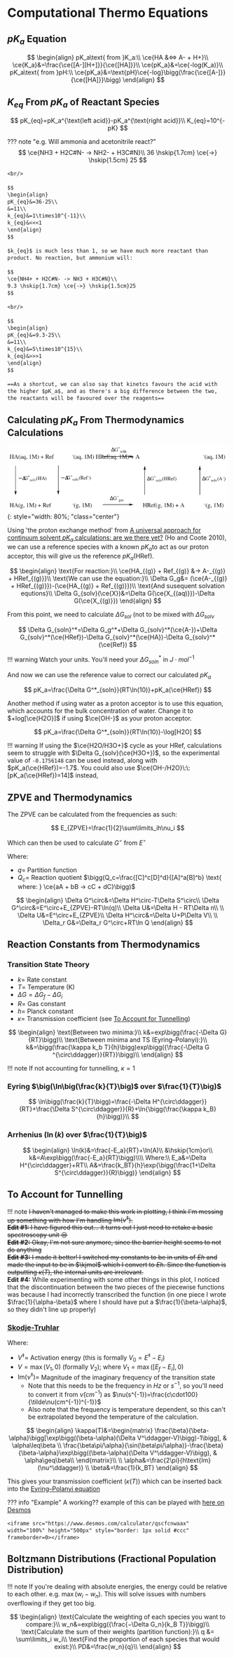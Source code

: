 # Computational Thermo Equations

## $pK_a$ Equation

$$
\begin{align}
pK_a\text{ from }K_a:\\
\ce{HA &<=> A- + H+}\\
\ce{K_a}&=\frac{\ce{[A-][H+]}}{\ce{[HA]}}\\
\ce{pK_a}&=\ce{-log(K_a)}\\
pK_a\text{ from }pH:\\
\ce{pK_a}&=\text{pH}\ce{-log}\bigg(\frac{\ce{[A-]}}{\ce{[HA]}}\bigg)
\end{align}
$$

## $K_{eq}$ From $pK_a$ of Reactant Species

$$
pK_{eq}=pK_a^{\text{left acid}}-pK_a^{\text{right acid}}\\
K_{eq}=10^{-pK}
$$

??? note "e.g. Will ammonia and acetonitrile react?"
	$$
		\ce{NH3 + H2C#N- -> NH2- + H3C#N}\\
		36 \hskip{1.7cm} \ce{->} \hskip{1.5cm} 25
	$$
	
	<br/>
	
	$$
	\begin{align}
	pK_{eq}&=36-25\\
	&=11\\
	k_{eq}&=1\times10^{-11}\\
	k_{eq}&<<<1
	\end{align}
	$$
	
	$k_{eq}$ is much less than 1, so we have much more reactant than product. No reaction, but ammonium will:
	
	$$
	\ce{NH4+ + H2C#N- -> NH3 + H3C#N}\\
	9.3 \hskip{1.7cm} \ce{->} \hskip{1.5cm}25
	$$
	
	<br/>
	
	$$
	\begin{align}
	pK_{eq}&=9.3-25\\
	&=11\\
	k_{eq}&=5\times10^{15}\\
	k_{eq}&>>>1
	\end{align}
	$$
	
	==As a shortcut, we can also say that kinetcs favours the acid with the higher $pK_a$, and as there's a big difference between the two, the reactants will be favoured over the reagents==

## Calculating $pK_a$ From Thermodynamics Calculations

![!pkascheme](pkascheme.svg){: style="width: 80%; "class="center"}

Using 'the proton exchange method' from [A universal approach for continuum solvent $pK_a$ calculations: are we there yet?](http://link.springer.com/10.1007/s00214-009-0667-0) (Ho and Coote 2010), we can use a reference species with a known $pK_a$to act as our proton acceptor, this will give us the reference $pK_a(\text{HRef})$.

$$
\begin{align}
\text{For reaction:}\\
\ce{HA_{(g)} + Ref_{(g)} &-> A-_{(g)} + HRef_{(g)}}\\
\text{We can use the equation:}\\
\Delta G_g&= (\ce{A-_{(g)} + HRef_{(g)}})-(\ce{HA_{(g)} + Ref_{(g)}})\\
\text{And susequent solvation equtions}\\
\Delta G_{solv}(\ce{X})&=\Delta G(\ce{X_{(aq)}})-\Delta G(\ce{X_{(g)}})
\end{align}
$$

From this point, we need to calculate $\Delta G_{sol}$ (not to be mixed with $\Delta G_{solv}$

$$
\Delta G_{soln}^*=\Delta G_g^*+\Delta G_{solv}^*(\ce{A-})+\Delta G_{solv}^*(\ce{HRef})-\Delta G_{solv}^*(\ce{HA})-\Delta G_{solv}^*(\ce{Ref})
$$

!!! warning
	Watch your units. You'll need your $\Delta G_{soln}^*$ in $J\cdot mol^{-1}$

And now we can use the reference value to correct our calculated $pK_a$

$$
pK_a=\frac{\Delta G^*_{soln}}{RT\ln(10)}+pK_a(\ce{HRef})
$$

Another method if using water as a proton acceptor is to use this equation, which accounts for the bulk concentration of water. Change it to $+log[\ce{H2O}]$ if using $\ce{OH-}$ as your proton acceptor.

$$
pK_a=\frac{\Delta G^*_{soln}}{RT\ln(10)}-\log[H2O]
$$

!!! warning
	If using the $\ce{H2O/H3O+}$ cycle as your HRef, calculations seem to struggle with $\Delta G_{solv}(\ce{H3O+})$, so the experimental value of `-0.1756148` can be used instead, along with $pK_a(\ce{HRef})=-1.7$. You could also use $\ce{OH-/H2O}\:\:[pK_a(\ce{HRef})=14]$ instead,

## ZPVE and Thermodynamics

The ZPVE can be calculated from the frequencies as such: 

$$
E_{ZPVE}=\frac{1}{2}\sum\limits_ih\nu_i
$$

Which can then be used to calculate $G^\circ$ from $E^\circ$

Where:

* $q=$ Partition function
* $Q_c=$ Reaction quotient $\bigg(Q_c=\frac{[C]^c[D]^d}{[A]^a[B]^b} \text{  where: } \ce{aA + bB -> cC + dC}\bigg)$

$$
\begin{align}
\Delta G^\circ&=\Delta H^\circ-T\Delta S^\circ\\
\Delta G^\circ&=E^\circ+E_{ZPVE}-RT\ln(q)\\
\Delta U&=\Delta H - RT\Delta n\\
\\
\Delta U&=E^\circ+E_{ZPVE}\\
\Delta H^\circ&=\Delta U+P\Delta V\\
\\
\Delta_r G&=\Delta_r G^\circ+RT\ln Q
\end{align}
$$

## Reaction Constants from Thermodynamics

### Transition State Theory

* $k =$ Rate constant
* $T =$ Temperature (K)
* $\Delta G =\Delta G_f-\Delta G_i$
* $R =$ Gas constant
* $h =$ Planck constant
* $\kappa=$ Transmission coefficient (see [To Account for Tunnelling](#to-account-for-tunneling))

$$
\begin{align}
\text{Between two minima:}\\
k&=exp\bigg(\frac{-\Delta G}{RT}\bigg)\\
\text{Between minima and TS (Eyring–Polanyi):}\\
k&=\bigg(\frac{\kappa k_b T}{h}\bigg)exp\bigg({\frac{-\Delta G ^{\circ\ddagger}}{RT}}\bigg)\\
\end{align}
$$

!!! note
	If not accounting for tunnelling, $\kappa=1$

### Eyring $\big(\ln\big(\frac{k}{T}\big)$ over $\frac{1}{T}\big)$

$$
\ln\bigg(\frac{k}{T}\bigg)=\frac{-\Delta H^{\circ\ddagger}}{RT}+\frac{\Delta S^{\circ\ddagger}}{R}+\ln{\bigg(\frac{\kappa k_B}{h}\bigg)}\\
$$

### Arrhenius $\big(\ln(k)$ over $\frac{1}{T}\big)$

$$
\begin{align}
\ln(k)&=\frac{-E_a}{RT}+\ln(A)\\
&\hskip{1cm}or\\
k&=A\exp\bigg(\frac{-E_a}{RT}\bigg)\\\\
Where:\\
E_a&=\Delta H^{\circ\ddagger}+RT\\
A&=\frac{k_BT}{h}\exp{\bigg(\frac{1+\Delta S^{\circ\ddagger}}{R}\bigg)}
\end{align}
$$

## To Account for Tunnelling

!!! note
	~~I haven't managed to make this work in plotting, I think I'm messing up something with how I'm handling $\text{Im}(\nu^\ddagger)$.~~<br/>
	~~**Edit #1:** I have figured this out... it turns out I just need to retake a basic  spectroscopy unit :unamused:~~<br/>
	~~**Edit #2:** Okay, I'm not sure anymore, since the barrier height seems to not do anything~~<br/>
	~~**Edit #3:** I made it better! I switched my constants to be in units of $Eh$ and made the input to be in $\kjmol$ which I convert to $Eh$. Since the function is outputting $\kappa(T)$, the internal units are irrelevant.~~<br/>
	**Edit #4:** While experimenting with some other things in this plot, I noticed that the discontinuation between the two pieces of the piecewise functions was because I had incorrectly transcribed the function (in one piece I wrote $\frac{1}{\alpha-\beta}$ where I should have put a $\frac{1}{\beta-\alpha}$, so they didn't line up properly)

### [Skodje-Truhlar](https://doi.org/10.1021/j150606a003)

Where:

* $V^\ddagger=$ Activation energy (this is formally $V_0=E^\ddagger-E_i$)
* $V=\max(V_1,0)$ (formally $V_2$); where $V_1=\max\big([E_f-E_i],0\big)$
* $\text{Im}(\nu^\ddagger)=$ Magnitude of the imaginary frequency of the transition state
  * Note that this needs to be the frequency in $Hz$ or $s^{-1}$, so you'll need to convert it from $\tilde\nu(cm^{-1})$ as $\nu(s^{-1})=\frac{c\cdot100}{\tilde\nu(cm^{-1})^{-1}}$
  * Also note that the frequency is temperature dependent, so this can't be extrapolated beyond the temperature of the calculation. 

$$
\begin{align}
\kappa(T)&=\begin{matrix}
\frac{\beta}{\beta-\alpha}\bigg[\exp\bigg((\beta-\alpha)(\Delta V^\ddagger-V)\bigg)-1\bigg], & \alpha\leq\beta \\ 
\frac{\beta\pi/\alpha}{\sin(\beta\pi/\alpha)}-\frac{\beta}{\beta-\alpha}\exp\bigg((\beta-\alpha)(\Delta V^\ddagger-V)\bigg), & \alpha\geq\beta\\
\end{matrix}\\
\\
\alpha&=\frac{2\pi}{h\text{Im}(\nu^\ddagger)}
\\
\beta&=\frac{1}{k_BT}
\end{align}
$$

This gives your transmission coefficient ($\kappa(T)$) which can be inserted back into the [Eyring–Polanyi equation](./#transition-state-theory)

??? info "Example"
	A working?? example of this can be played with [here on Desmos](https://www.desmos.com/calculator/qscfcnwaax)
	

	<iframe src="https://www.desmos.com/calculator/qscfcnwaax" width="100%" height="500px" style="border: 1px solid #ccc" frameborder=0></iframe>

## Boltzmann Distributions (Fractional Population  Distribution)

!!! note
	If you're dealing with absolute energies, the energy could be relative to each other. e.g. $\max(w_i-w_n)$. This will solve issues with numbers overflowing if they get too big. 
	
$$
\begin{align}
\text{Calculate the weighting of each species you want to compare:}\\
w_n&=exp\bigg({\frac{−\Delta G_n}{k_B T}}\bigg)\\
\text{Calculate the sum of their weights (partition function):}\\
q &= \sum\limits_i w_i\\
\text{Find the proportion of each species that would exist:}\\
PD&=\frac{w_n}{q}\\
\end{align}
$$
